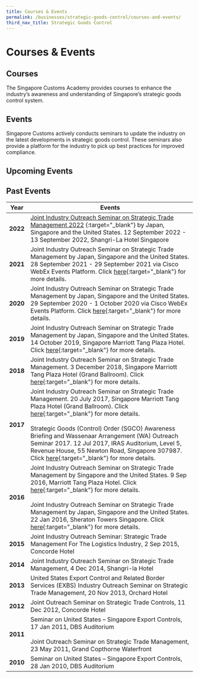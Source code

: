 ```yaml
---
title: Courses & Events
permalink: /businesses/strategic-goods-control/courses-and-events/
third_nav_title: Strategic Goods Control
---
```

# Courses & Events

## Courses

The  Singapore Customs Academy provides courses to enhance the industry’s awareness and understanding of Singapore’s strategic goods control system.

## Events

Singapore Customs actively conducts seminars to update the industry on the latest developments in strategic goods control. These seminars also provide a platform for the industry to pick up best practices for improved compliance.

## Upcoming Events



## Past Events

| Year | Events |
|--|--|
| **2022** | [Joint Industry Outreach Seminar on Strategic Trade Management 2022](https://www.customs.gov.sg/business-resources/courses-and-events/joint-industry-outreach-on-strategic-trade-management-2022) {:target="_blank"}  by Japan, Singapore and the United States. 12 September 2022 - 13 September 2022, Shangri-La Hotel Singapore |
| **2021** | Joint Industry Outreach Seminar on Strategic Trade Management by Japan, Singapore and the United States. 28 September 2021 - 29 September 2021 via Cisco WebEx Events Platform. Click [here](/business-resources/courses-and-events/joint-industry-outreach-on-strategic-trade-management-2021){:target="_blank"} for more details. |
| **2020** | Joint Industry Outreach Seminar on Strategic Trade Management by Japan, Singapore and the United States. 29 September 2020 - 1 October 2020 via Cisco WebEx Events Platform. Click [here](/business-resources/courses-and-events/joint-industry-outreach-on-strategic-trade-management-2020){:target="_blank"} for more details. |
| **2019** | Joint Industry Outreach Seminar on Strategic Trade Management by Japan, Singapore and the United States. 14 October 2019, Singapore Marriott Tang Plaza Hotel. Click [here](/business-resources/courses-and-events/joint-industry-outreach-on-strategic-trade-management-2019){:target="_blank"} for more details. |
| **2018** | Joint Industry Outreach Seminar on Strategic Trade Management. 3 December 2018, Singapore Marriott Tang Plaza Hotel (Grand Ballroom). Click [here](/business-resources/courses-and-events/joint-industry-outreach-on-strategic-trade-management-2018){:target="_blank"} for more details. |
| **2017** | Joint Industry Outreach Seminar on Strategic Trade Management. 20 July 2017, Singapore Marriott Tang Plaza Hotel (Grand Ballroom). Click [here](business-resources/courses-and-events/joint-industry-outreach-on-strategic-trade-management-2017){:target="_blank"} for more details. <br><br> Strategic Goods (Control) Order (SGCO) Awareness Briefing and Wassenaar Arrangement (WA) Outreach Seminar 2017. 12 Jul 2017, IRAS Auditorium, Level 5, Revenue House, 55 Newton Road, Singapore 307987. Click [here](/businesses/strategic-goods-control/courses-and-events/sgco-awareness-briefing-and-wa-outreach-seminar){:target="_blank"}  for more details. |
| **2016** | Joint Industry Outreach Seminar on Strategic Trade Management by Singapore and the United States. 9 Sep 2016, Marriott Tang Plaza Hotel. Click [here](/business-resources/courses-and-events/joint-industry-outreach-seminar-on-strategic-trade-management-sep-2016){:target="_blank"}  for more details. <br><br> Joint Industry Outreach Seminar on Strategic Trade Management by Japan, Singapore and the United States. 22 Jan 2016, Sheraton Towers Singapore. Click [here](/business-resources/courses-and-events/joint-industry-outreach-seminar-on-strategic-trade-management-jan-2016){:target="_blank"}  for more details. |
| **2015** | Joint Industry Outreach Seminar: Strategic Trade Management For The Logistics Industry, 2 Sep 2015, Concorde Hotel |
| **2014** | Joint Industry Outreach Seminar on Strategic Trade Management, 4 Dec 2014, Shangri-la Hotel |
| **2013**  |United States Export Control and Related Border Services (EXBS) Industry Outreach Seminar on Strategic Trade Management, 20 Nov 2013, Orchard Hotel |
| **2012**  |Joint Outreach Seminar on Strategic Trade Controls, 11 Dec 2012, Concorde Hotel |
| **2011**  | Seminar on United States – Singapore Export Controls, 17 Jan 2011, DBS Auditorium  <br><br> Joint Outreach Seminar on Strategic Trade Management, 23 May 2011, Grand Copthorne Waterfront |
| **2010** | Seminar on United States – Singapore Export Controls, 28 Jan 2010, DBS Auditorium |